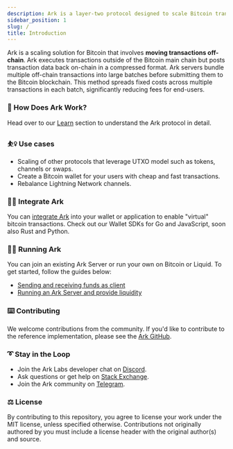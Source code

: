 ```yaml
---
description: Ark is a layer-two protocol designed to scale Bitcoin transactions with a shared UTXO model for cheap, fast and confidential off-chain transactions.
sidebar_position: 1
slug: /
title: Introduction
---
```


Ark is a scaling solution for Bitcoin that involves **moving transactions off-chain**. Ark executes transactions outside of the Bitcoin main chain but posts transaction data back on-chain in a compressed format.
Ark servers bundle multiple off-chain transactions into large batches before submitting them to the Bitcoin blockchain. This method spreads fixed costs across multiple transactions in each batch, significantly reducing fees for end-users. 

### 📜 How Does Ark Work?

Head over to our [Learn](./learn/concepts) section to understand the Ark protocol in detail.

### ⛹️‍♀️ Use cases

- Scaling of other protocols that leverage UTXO model such as tokens, channels or swaps.
- Create a Bitcoin wallet for your users with cheap and fast transactions.
- Rebalance Lightning Network channels.

### 👩‍💻 Integrate Ark

You can [integrate Ark](./developers/get-started.md) into your wallet or application to enable "virtual" bitcoin transactions. Check out our Wallet SDKs for Go and JavaScript, soon also Rust and Python.

### 🏃‍♀️ Running Ark

You can join an existing Ark Server or run your own on Bitcoin or Liquid. To get started, follow the guides below:

- [Sending and receiving funds as client](./user/intro.md)
- [Running an Ark Server and provide liquidity](./provider/intro.md)

### ⌨️ Contributing

We welcome contributions from the community. If you'd like to contribute to the reference implementation, please see the [Ark GitHub](https://github.com/ark-network/ark).

### ➰ Stay in the Loop

- Join the Ark Labs developer chat on [Discord](https://discord.gg/5XwckYtXAG).
- Ask questions or get help on [Stack Exchange](https://bitcoin.stackexchange.com/questions/tagged/ark).
- Join the Ark community on [Telegram](https://t.me/ark_network_community).

### ⚖️ License

By contributing to this repository, you agree to license your work under the MIT license, unless specified otherwise. Contributions not originally authored by you must include a license header with the original author(s) and source.
